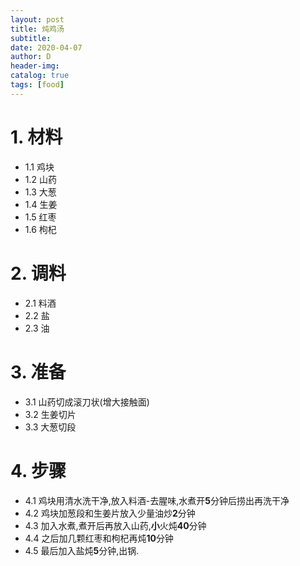 ```yaml
--- 
layout: post
title: 炖鸡汤 
subtitle:
date: 2020-04-07
author: D
header-img:
catalog: true
tags: [food]
---
```


# 1. 材料
- 1.1 鸡块
- 1.2 山药
- 1.3 大葱
- 1.4 生姜
- 1.5 红枣
- 1.6 枸杞

# 2. 调料
- 2.1 料酒
- 2.2 盐
- 2.3 油 

# 3. 准备
- 3.1 山药切成滚刀状(增大接触面)
- 3.2 生姜切片
- 3.3 大葱切段 

# 4. 步骤
- 4.1 鸡块用清水洗干净,放入料酒-去腥味,水煮开**5**分钟后捞出再洗干净
- 4.2 鸡块加葱段和生姜片放入少量油炒**2**分钟
- 4.3 加入水煮,煮开后再放入山药,**小**火炖**40**分钟
- 4.4 之后加几颗红枣和枸杞再炖**10**分钟
- 4.5 最后加入盐炖**5**分钟,出锅.

